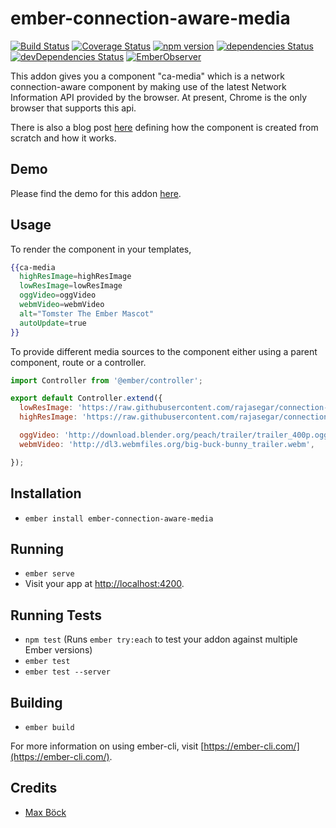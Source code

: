# ember-connection-aware-media

[![Build Status](https://travis-ci.org/rajasegar/ember-connection-aware-media.svg?branch=master)](https://travis-ci.org/rajasegar/ember-connection-aware-media) 
[![Coverage Status](https://coveralls.io/repos/github/rajasegar/ember-connection-aware-media/badge.svg?branch=master)](https://coveralls.io/github/rajasegar/ember-connection-aware-media?branch=master)
[![npm version](http://img.shields.io/npm/v/ember-connection-aware-media.svg?style=flat)](https://npmjs.org/package/ember-connection-aware-media "View this project on npm")
[![dependencies Status](https://david-dm.org/rajasegar/ember-connection-aware-media/status.svg)](https://david-dm.org/rajasegar/ember-connection-aware-media)
[![devDependencies Status](https://david-dm.org/rajasegar/ember-connection-aware-media/dev-status.svg)](https://david-dm.org/rajasegar/ember-connection-aware-media?type=dev)
[![EmberObserver](http://emberobserver.com/badges/ember-connection-aware-media.svg?branch=master)](http://emberobserver.com/addons/ember-connection-aware-media)


This addon gives you a component "ca-media" which is a network connection-aware component by 
making use of the latest Network Information API provided by the browser.
At present, Chrome is the only browser that supports this api.

There is also a blog post [here](http://hangaroundtheweb.com/2018/08/creating-connection-aware-ember-media-components/) defining how the component is created from scratch and how
it works.

## Demo
Please find the demo for this addon [here](https://rajasegar.github.io/connection-aware-ember/).

## Usage

To render the component in your templates,

```hbs
{{ca-media
  highResImage=highResImage
  lowResImage=lowResImage
  oggVideo=oggVideo
  webmVideo=webmVideo
  alt="Tomster The Ember Mascot"
  autoUpdate=true
}}
```

To provide different media sources to the component either using a parent component, route or a controller.

```js
import Controller from '@ember/controller';

export default Controller.extend({
  lowResImage: 'https://raw.githubusercontent.com/rajasegar/connection-aware-ember/master/public/assets/img/Tomster-Logo-lowRes.png',
  highResImage: 'https://raw.githubusercontent.com/rajasegar/connection-aware-ember/master/public/assets/img/Tomster-Logo.png',

  oggVideo: 'http://download.blender.org/peach/trailer/trailer_400p.ogg',
  webmVideo: 'http://dl3.webmfiles.org/big-buck-bunny_trailer.webm',

});
```
## Installation

* `ember install ember-connection-aware-media`

## Running

* `ember serve`
* Visit your app at [http://localhost:4200](http://localhost:4200).

## Running Tests

* `npm test` (Runs `ember try:each` to test your addon against multiple Ember versions)
* `ember test`
* `ember test --server`

## Building

* `ember build`

For more information on using ember-cli, visit [https://ember-cli.com/](https://ember-cli.com/).

## Credits
* [Max Böck](https://mxb.at/blog/connection-aware-components/)
